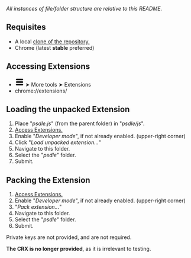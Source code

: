 *All instances of file/folder structure are relative to this README.*

Requisites
----
- A local [clone of the repository.](//github.com/RePod/psdle/archive/master.zip)
- Chrome (latest **stable** preferred)

Accessing Extensions
----
- ![Main menu](hotdog.png?raw=true) ➤ More tools ➤ Extensions
- chrome://extensions/

Loading the unpacked Extension
----
1. Place "*psdle.js*" (from the parent folder) in "*psdle/js*".
2. [Access Extensions.](#accessing-extensions)
3. Enable "*Developer mode*", if not already enabled. (upper-right corner)
4. Click "*Load unpacked extension...*"
5. Navigate to this folder.
6. Select the "*psdle*" folder.
7. Submit.

Packing the Extension
----

1. [Access Extensions.](#accessing-extensions)
2. Enable "*Developer mode*", if not already enabled. (upper-right corner)
3. "*Pack extension...*"
4. Navigate to this folder.
5. Select the "*psdle*" folder.
6. Submit.

Private keys are not provided, and are not required.

**The CRX is no longer provided**, as it is irrelevant to testing.
